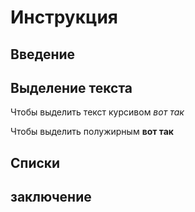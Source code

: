 # Инструкция

## Введение

## Выделение текста

Чтобы выделить текст курсивом *вот так*

Чтобы выделить полужирным **вот так**

## Списки

## заключение